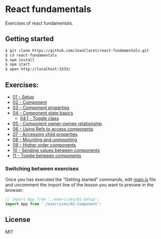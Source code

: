 # React fundamentals
Exercises of react fundamentals.

## Getting started

```bash
$ git clone https://github.com/JoanClaret/react-fundamentals.git
$ cd react-fundamentals
$ npm install
$ npm start
$ open http://localhost:3333/
```

## Exercises:

- [01 - Setup](https://github.com/JoanClaret/react-fundamentals/blob/master/exercises/01-Setup.js)
- [02 - Component](https://github.com/JoanClaret/react-fundamentals/blob/master/exercises/02-Component.js)
- [03 - Component properties](https://github.com/JoanClaret/react-fundamentals/blob/master/exercises/03-Component-properties.js)
- [04 - Component state basics](https://github.com/JoanClaret/react-fundamentals/blob/master/exercises/04-Component-state.js)
    - [04.1 - Toggle class](https://github.com/JoanClaret/react-fundamentals/blob/master/exercises/04.1-Toggle-class.js)
- [05 - Component owner-ownee relationship](https://github.com/JoanClaret/react-fundamentals/blob/master/exercises/05-Component-owner-ownee.js)
- [06 - Using Refs to access components](https://github.com/JoanClaret/react-fundamentals/blob/master/exercises/06-Component-using-refs.js)
- [07 - Accessing child properties](https://github.com/JoanClaret/react-fundamentals/blob/master/exercises/07-Child-properties.js)
- [08 - Mounting and unmounting](https://github.com/JoanClaret/react-fundamentals/blob/master/exercises/08-Mounting-unmounting.js)
- [09 - Higher order components](https://github.com/JoanClaret/react-fundamentals/blob/master/exercises/09-Higher-order-components.js)
- [10 - Sending values between components](https://github.com/JoanClaret/react-fundamentals/blob/master/exercises/10-Sending-values-between-components.js)
- [11 - Toggle between components](https://github.com/JoanClaret/react-fundamentals/blob/master/exercises/11-Toggle-between-components.js)

### Switching between exercises
Once you has executed the "Getting started" commands, edit [main.js](https://github.com/JoanClaret/react-fundamentals/blob/master/main.js) file and uncomment the import line of the lesson you want to preview in the browser:

```javascript
// import App from './exercises/01-Setup';
import App from './exercises/02-Component';
```
## License
MIT
